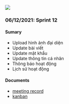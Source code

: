 ![](https://docs.nativebase.io/img/minion.gif)
 
 ### 06/12/2021: Sprint 12
 
 #### Sumary
 - Upload hình ảnh đại diện
 - Update bài viết
 - Update mật khẩu
 - Update thông tin cá nhân
 - Thông báo hoạt động
 - Lịch sử hoạt động

#### Documents
 - [meeting record](https://dutudn.sharepoint.com/sites/Group_PBL6Team/Shared%20Documents/General/Recordings/Sprint-20211206_192038-Meeting%20Recording.mp4?web=1)
 - [kanban](https://github.com/odanang/app/projects/1?fullscreen=true)
